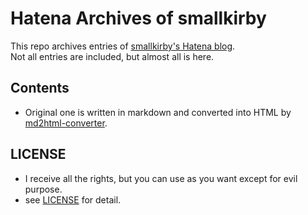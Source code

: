 # Hatena Archives of smallkirby
This repo archives entries of [smallkirby's Hatena blog](https://smallkirby.hatenablog.com/archive).  
Not all entries are included, but almost all is here.


## Contents
- Original one is written in markdown and converted into HTML by [md2html-converter](https://github.com/smallkirby/hackmd2hatena).

## LICENSE
- I receive all the rights, but you can use as you want except for evil purpose.
- see [LICENSE](/LICENSE) for detail.